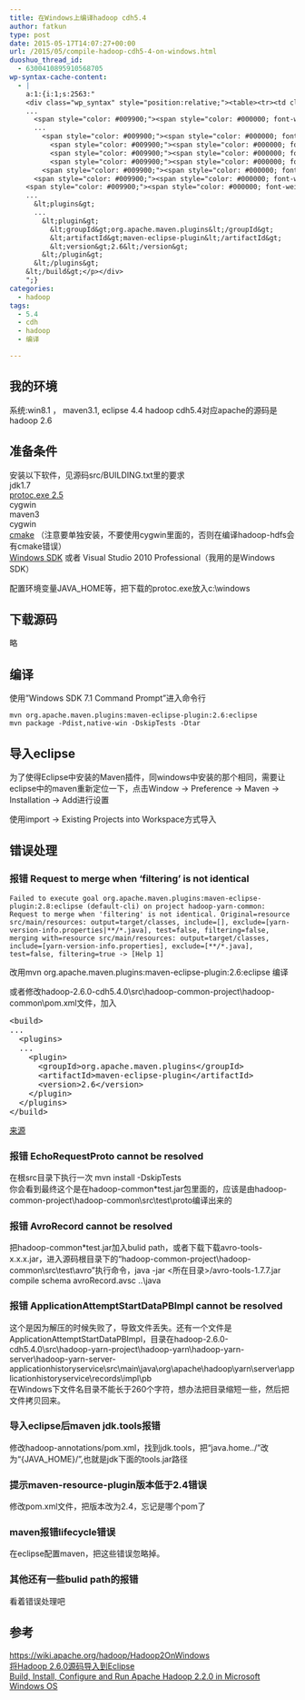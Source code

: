 ```yaml
---
title: 在Windows上编译hadoop cdh5.4
author: fatkun
type: post
date: 2015-05-17T14:07:27+00:00
url: /2015/05/compile-hadoop-cdh5-4-on-windows.html
duoshuo_thread_id:
  - 6300410895910568705
wp-syntax-cache-content:
  - |
    a:1:{i:1;s:2563:"
    <div class="wp_syntax" style="position:relative;"><table><tr><td class="code"><pre class="xml" style="font-family:monospace;"><span style="color: #009900;"><span style="color: #000000; font-weight: bold;">&lt;build<span style="color: #000000; font-weight: bold;">&gt;</span></span></span>
    ...
      <span style="color: #009900;"><span style="color: #000000; font-weight: bold;">&lt;plugins<span style="color: #000000; font-weight: bold;">&gt;</span></span></span>
      ...
        <span style="color: #009900;"><span style="color: #000000; font-weight: bold;">&lt;plugin<span style="color: #000000; font-weight: bold;">&gt;</span></span></span>
          <span style="color: #009900;"><span style="color: #000000; font-weight: bold;">&lt;groupId<span style="color: #000000; font-weight: bold;">&gt;</span></span></span>org.apache.maven.plugins<span style="color: #009900;"><span style="color: #000000; font-weight: bold;">&lt;/groupId<span style="color: #000000; font-weight: bold;">&gt;</span></span></span>
          <span style="color: #009900;"><span style="color: #000000; font-weight: bold;">&lt;artifactId<span style="color: #000000; font-weight: bold;">&gt;</span></span></span>maven-eclipse-plugin<span style="color: #009900;"><span style="color: #000000; font-weight: bold;">&lt;/artifactId<span style="color: #000000; font-weight: bold;">&gt;</span></span></span>
          <span style="color: #009900;"><span style="color: #000000; font-weight: bold;">&lt;version<span style="color: #000000; font-weight: bold;">&gt;</span></span></span>2.6<span style="color: #009900;"><span style="color: #000000; font-weight: bold;">&lt;/version<span style="color: #000000; font-weight: bold;">&gt;</span></span></span>
        <span style="color: #009900;"><span style="color: #000000; font-weight: bold;">&lt;/plugin<span style="color: #000000; font-weight: bold;">&gt;</span></span></span>
      <span style="color: #009900;"><span style="color: #000000; font-weight: bold;">&lt;/plugins<span style="color: #000000; font-weight: bold;">&gt;</span></span></span>
    <span style="color: #009900;"><span style="color: #000000; font-weight: bold;">&lt;/build<span style="color: #000000; font-weight: bold;">&gt;</span></span></span></pre></td></tr></table><p class="theCode" style="display:none;">&lt;build&gt;
    ...
      &lt;plugins&gt;
      ...
        &lt;plugin&gt;
          &lt;groupId&gt;org.apache.maven.plugins&lt;/groupId&gt;
          &lt;artifactId&gt;maven-eclipse-plugin&lt;/artifactId&gt;
          &lt;version&gt;2.6&lt;/version&gt;
        &lt;/plugin&gt;
      &lt;/plugins&gt;
    &lt;/build&gt;</p></div>
    ";}
categories:
  - hadoop
tags:
  - 5.4
  - cdh
  - hadoop
  - 编译

---
```

<h2 data-anchor-id="tbvu">  我的环境</h2>
系统:win8.1 ， maven3.1, eclipse 4.4
hadoop cdh5.4对应apache的源码是hadoop 2.6
<h2 id="准备条件" data-anchor-id="tbvu">  准备条件</h2>
<p data-anchor-id="3iwr">  安装以下软件，见源码src/BUILDING.txt里的要求<br /> jdk1.7<br /> <a href="https://github.com/google/protobuf/releases" target="_blank">protoc.exe 2.5</a><br /> cygwin<br /> maven3<br /> cygwin<br /> <a href="http://www.cmake.org/download/" target="_blank">cmake</a> （注意要单独安装，不要使用cygwin里面的，否则在编译hadoop-hdfs会有cmake错误）<br /> <a href="http://www.microsoft.com/en-us/download/details.aspx?id=8279" target="_blank">Windows SDK</a> 或者 Visual Studio 2010 Professional（我用的是Windows SDK）</p>
<p data-anchor-id="zlh3">  配置环境变量JAVA_HOME等，把下载的protoc.exe放入c:\windows</p>
<div class="md-section-divider"></div>
<h2 id="下载源码" data-anchor-id="qaxk">  下载源码</h2>
<p data-anchor-id="06vn">  略</p>
<div class="md-section-divider"></div>
<h2 id="编译" data-anchor-id="q8u0">  编译</h2>
<p data-anchor-id="gjw9">  使用&#8221;Windows SDK 7.1 Command Prompt&#8221;进入命令行</p>
<pre data-anchor-id="lkay"><code>mvn org.apache.maven.plugins:maven-eclipse-plugin:2.6:eclipse
mvn package -Pdist,native-win -DskipTests -Dtar
</code></pre>
<div class="md-section-divider"></div>
<h2 id="导入eclipse" data-anchor-id="d3aa">  导入eclipse</h2>
<p data-anchor-id="kvt9">  为了使得Eclipse中安装的Maven插件，同windows中安装的那个相同，需要让eclipse中的maven重新定位一下，点击Window -> Preference -> Maven -> Installation -> Add进行设置</p>
<p data-anchor-id="t8hn">  使用import -> Existing Projects into Workspace方式导入</p>
<div class="md-section-divider"></div>
<h2 id="错误处理" data-anchor-id="c7my">  错误处理</h2>
<div class="md-section-divider"></div>
<h3 id="报错-request-to-merge-when-filtering-is-not-identical" data-anchor-id="b4hd">  报错 Request to merge when &#8216;filtering&#8217; is not identical</h3>
<pre data-anchor-id="ehns"><code>Failed to execute goal org.apache.maven.plugins:maven-eclipse-plugin:2.8:eclipse (default-cli) on project hadoop-yarn-common: Request to merge when 'filtering' is not identical. Original=resource src/main/resources: output=target/classes, include=[], exclude=[yarn-version-info.properties|**/*.java], test=false, filtering=false, merging with=resource src/main/resources: output=target/classes, include=[yarn-version-info.properties], exclude=[**/*.java], test=false, filtering=true -&gt; [Help 1]
</code></pre>
<p data-anchor-id="5bwd">  改用mvn org.apache.maven.plugins:maven-eclipse-plugin:2.6:eclipse 编译</p>
<p data-anchor-id="wkn5">  或者修改hadoop-2.6.0-cdh5.4.0\src\hadoop-common-project\hadoop-common\pom.xml文件，加入</p>
<pre lang="xml" escaped="true">&lt;build&gt;
...
  &lt;plugins&gt;
  ...
    &lt;plugin&gt;
      &lt;groupId&gt;org.apache.maven.plugins&lt;/groupId&gt;
      &lt;artifactId&gt;maven-eclipse-plugin&lt;/artifactId&gt;
      &lt;version&gt;2.6&lt;/version&gt;
    &lt;/plugin&gt;
  &lt;/plugins&gt;
&lt;/build&gt;</pre>
<p data-anchor-id="1j1h">  <a href="http://stackoverflow.com/questions/1397903/setting-project-for-eclipse-using-maven" target="_blank">来源</a></p>
<div class="md-section-divider"></div>
<h3 id="报错-echorequestproto-cannot-be-resolved" data-anchor-id="9l7i">  报错 EchoRequestProto cannot be resolved</h3>
<p data-anchor-id="zdyo">  在根src目录下执行一次 mvn install -DskipTests<br /> 你会看到最终这个是在hadoop-common*test.jar包里面的，应该是由hadoop-common-project\hadoop-common\src\test\proto编译出来的</p>
<div class="md-section-divider"></div>
<h3 id="报错-avrorecord-cannot-be-resolved" data-anchor-id="6ar4">  报错 AvroRecord cannot be resolved</h3>
<p data-anchor-id="e2eo">  把hadoop-common*test.jar加入bulid path，或者下载下载avro-tools-x.x.x.jar，进入源码根目录下的“hadoop-common-project\hadoop-common\src\test\avro”执行命令，java -jar <所在目录>/avro-tools-1.7.7.jar compile schema avroRecord.avsc ..\java</p>
<div class="md-section-divider"></div>
<h3 id="报错-applicationattemptstartdatapbimpl-cannot-be-resolved" data-anchor-id="9lul">  报错 ApplicationAttemptStartDataPBImpl cannot be resolved</h3>
<p data-anchor-id="4389">  这个是因为解压的时候失败了，导致文件丢失。还有一个文件是ApplicationAttemptStartDataPBImpl，目录在hadoop-2.6.0-cdh5.4.0\src\hadoop-yarn-project\hadoop-yarn\hadoop-yarn-server\hadoop-yarn-server-applicationhistoryservice\src\main\java\org\apache\hadoop\yarn\server\applicationhistoryservice\records\impl\pb<br /> 在Windows下文件名目录不能长于260个字符，想办法把目录缩短一些，然后把文件拷贝回来。</p>
<div class="md-section-divider"></div>
<h3 id="导入eclipse后maven-jdktools报错" data-anchor-id="sgxm">  导入eclipse后maven jdk.tools报错</h3>
<p data-anchor-id="q01y">  修改hadoop-annotations/pom.xml，找到jdk.tools，把“<span id="MathJax-Element-153-Frame" class="MathJax"><span id="MathJax-Span-3953" class="math"><span id="MathJax-Span-3954" class="mrow"><span id="MathJax-Span-3955" class="texatom"><span id="MathJax-Span-3956" class="mrow"><span id="MathJax-Span-3957" class="mi">j</span><span id="MathJax-Span-3958" class="mi">a</span><span id="MathJax-Span-3959" class="mi">v</span><span id="MathJax-Span-3960" class="mi">a</span><span id="MathJax-Span-3961" class="mo">.</span><span id="MathJax-Span-3962" class="mi">h</span><span id="MathJax-Span-3963" class="mi">o</span><span id="MathJax-Span-3964" class="mi">m</span><span id="MathJax-Span-3965" class="mi">e</span></span></span><span id="MathJax-Span-3966" class="mo">.</span><span id="MathJax-Span-3967" class="mo">.</span><span id="MathJax-Span-3968" class="texatom"><span id="MathJax-Span-3969" class="mrow"><span id="MathJax-Span-3970" class="mo">/</span></span></span><span id="MathJax-Span-3971" class="mo">”</span><span id="MathJax-Span-3972" class="texatom"><span id="MathJax-Span-3973" class="mrow"><span id="MathJax-Span-3974" class="mo">改</span></span></span><span id="MathJax-Span-3975" class="texatom"><span id="MathJax-Span-3976" class="mrow"><span id="MathJax-Span-3977" class="mo">为</span></span></span><span id="MathJax-Span-3978" class="mo">“</span></span></span></span>{JAVA_HOME}/”,也就是jdk下面的tools.jar路径</p>
<div class="md-section-divider"></div>
<h3 id="提示maven-resource-plugin版本低于24错误" data-anchor-id="ewgx">  提示maven-resource-plugin版本低于2.4错误</h3>
<p data-anchor-id="q6jc">  修改pom.xml文件，把版本改为2.4，忘记是哪个pom了</p>
<div class="md-section-divider"></div>
<h3 id="maven报错lifecycle错误" data-anchor-id="8cui">  maven报错lifecycle错误</h3>
<p data-anchor-id="k7ww">  在eclipse配置maven，把这些错误忽略掉。</p>
<div class="md-section-divider"></div>
<h3 id="其他还有一些bulid-path的报错" data-anchor-id="rqtq">  其他还有一些bulid path的报错</h3>
<p data-anchor-id="6wgc">  看着错误处理吧</p>
<div class="md-section-divider"></div>
<h2 id="参考" data-anchor-id="vxyq">  参考</h2>
<p data-anchor-id="4rxn">  <a href="https://wiki.apache.org/hadoop/Hadoop2OnWindows" target="_blank">https://wiki.apache.org/hadoop/Hadoop2OnWindows</a><br /> <a href="http://blog.csdn.net/oneinmore/article/details/44984419" target="_blank">将Hadoop 2.6.0源码导入到Eclipse</a><br /> <a href="http://www.srccodes.com/p/article/38/build-install-configure-run-apache-hadoop-2.2.0-microsoft-windows-os" target="_blank">Build, Install, Configure and Run Apache Hadoop 2.2.0 in Microsoft Windows OS</a></p>